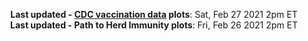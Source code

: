 <p align="center">
    <b>Last updated - <a href="https://covid.cdc.gov/covid-data-tracker/#vaccinations" target="_blank">CDC vaccination data</a> plots</b>: Sat, Feb 27 2021 2pm ET<br>
    <b>Last updated - Path to Herd Immunity plots</b>: Fri, Feb 26 2021 2pm ET
    </p>